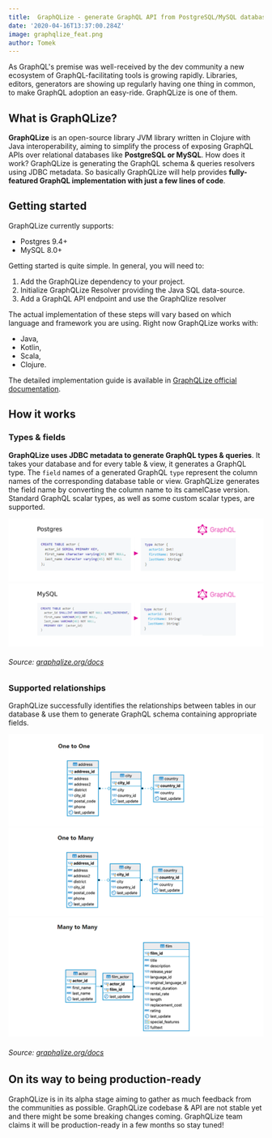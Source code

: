 ```yaml
---
title:  GraphQLize - generate GraphQL API from PostgreSQL/MySQL databases
date: '2020-04-16T13:37:00.284Z'
image: graphqlize_feat.png
author: Tomek
---
```


As GraphQL's premise was well-received by the dev community a new ecosystem of GraphQL-facilitating tools is growing rapidly. Libraries, editors, generators are showing up regularly having one thing in common, to make GraphQL adoption an easy-ride. GraphQLize is one of them. 

## What is GraphQLize?

**GraphQLize** is an open-source library JVM library written in Clojure with Java interoperability, aiming to simplify the process of exposing GraphQL APIs over relational databases like **PostgreSQL or MySQL**. How does it work? GraphQLize is generating the GraphQL schema & queries resolvers using JDBC metadata. So basically GraphQLize will help provides **fully-featured GraphQL implementation with just a few lines of code**.

## Getting started 

GraphQLize currently supports:
- Postgres 9.4+
- MySQL 8.0+

Getting started is quite simple. In general, you will need to:

1. Add the GraphQLize dependency to your project.
2. Initialize GraphQLize Resolver providing the Java SQL data-source.
3. Add a GraphQL API endpoint and use the GraphQlize resolver

The actual implementation of these steps will vary based on which language and framework you are using. Right now GraphQLize works with:
- Java,
- Kotlin,
- Scala,
- Clojure.

The detailed implementation guide is available in [GraphQLize official documentation](https://www.graphqlize.org/docs/graphqlize/intro).

## How it works

### Types & fields

**GraphQLize uses JDBC metadata to generate GraphQL types & queries**. It takes your database and for every table & view, it generates a GraphQL type. The `field` names of a generated GraphQL `type` represent the column names of the corresponding database table or view. GraphQLize generates the field name by converting the column name to its camelCase version. Standard GraphQL scalar types, as well as some custom scalar types, are supported.

![Generate GraphQL API from PostgreSQL database](postgresql.png)
![Generate GraphQL API from MySQL databases](mysql.png)

###### Source: [graphqlize.org/docs](https://www.graphqlize.org/docs/graphql_schema/types-and-fields)

### Supported relationships

GraphQLize successfully identifies the relationships between tables in our database & use them to generate GraphQL schema containing appropriate fields.

![One to one relation](one-one.png)
![One to many relation](one-many.png)
![Many to many relation](many-many.png)

###### Source: [graphqlize.org/docs](https://www.graphqlize.org/docs/graphql_schema/relationships)

## On its way to being production-ready

GraphQLize is in its alpha stage aiming to gather as much feedback from the communities as possible. GraphQLize codebase & API are not stable yet and there might be some breaking changes coming. GraphQLize team claims it will be production-ready in a few months so stay tuned!
